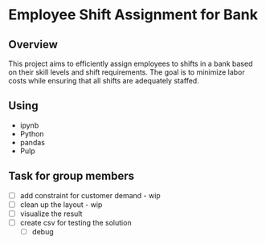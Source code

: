 # Employee Shift Assignment for Bank

## Overview
This project aims to efficiently assign employees to shifts in a bank based on their skill levels and shift requirements. The goal is to minimize labor costs while ensuring that all shifts are adequately staffed.

## Using
- ipynb
- Python
- pandas
- Pulp

## Task for group members
- [ ] add constraint for customer demand - wip
- [ ] clean up the layout - wip
- [ ] visualize the result
- [ ] create csv for testing the solution
  - [ ] debug 
